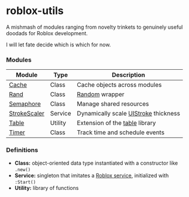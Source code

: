 # roblox-utils

A mishmash of modules ranging from novelty trinkets to genuinely useful doodads for Roblox development.

I will let fate decide which is which for now.

### Modules

| Module         | Type    | Description                                |
|----------------|---------|--------------------------------------------|
| [Cache]        | Class   | Cache objects across modules               |
| [Rand]         | Class   | [Random] wrapper                           |
| [Semaphore]    | Class   | Manage shared resources                    |
| [StrokeScaler] | Service | Dynamically scale [UIStroke] thickness     |
| [Table]        | Utility | Extension of the [table][tableLib] library |
| [Timer]        | Class   | Track time and schedule events             |

### Definitions

- **Class:** object-oriented data type instantiated with a constructor like `.new()`
- **Service:** singleton that imitates a [Roblox service], initialized with `:Start()`
- **Utility:** library of functions 


[Cache]: src/Cache.luau
[Rand]: src/Rand.luau
[Semaphore]: src/Semaphore.luau
[StrokeScaler]: src/ui/StrokeScaler.luau
[Table]: src/Table.luau
[Timer]: src/Timer.luau

[Random]: https://create.roblox.com/docs/reference/engine/datatypes/Random
[UIStroke]: https://create.roblox.com/docs/reference/engine/classes/UIStroke
[tableLib]: https://create.roblox.com/docs/reference/engine/libraries/table
[Roblox service]: https://create.roblox.com/docs/scripting/services